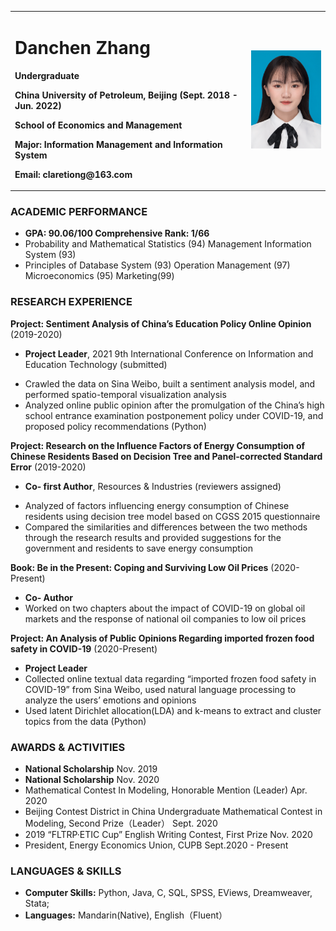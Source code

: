 <table border="0">
  <tr>
    <td width="75%">
      <h1>Danchen Zhang</h1>
      <p><b>Undergraduate</b></p>
      <p><b>China University of Petroleum, Beijing (Sept. 2018 - Jun. 2022)</b></p>
      <p><b>School of Economics and Management</b></p>
      <p><b>Major: Information Management and Information System</b></p>
      <p><b>Email: claretiong@163.com</b></p>
    </td>
    <td width="25%">
      <img src="/zhengjianzhao.jpg" width="100%">     
    </td>
  </tr>
</table>

### ACADEMIC PERFORMANCE
* **GPA: 90.06/100   Comprehensive Rank: 1/66**
* Probability and Mathematical Statistics (94)  Management Information System (93) 
* Principles of Database System (93)  Operation Management (97)  Microeconomics (95)  Marketing(99)
  
### RESEARCH EXPERIENCE  
**Project: Sentiment Analysis of China’s Education Policy Online Opinion**  (2019-2020)
* **Project Leader**, 2021 9th International Conference on Information and Education Technology (submitted)
- Crawled the data on Sina Weibo, built a sentiment analysis model, and performed spatio-temporal visualization analysis
- Analyzed online public opinion after the promulgation of the China’s high school entrance examination postponement policy under COVID-19, and proposed policy recommendations (Python)

**Project: Research on the Influence Factors of Energy Consumption of Chinese Residents Based on Decision Tree and Panel-corrected Standard Error**  (2019-2020)         
* **Co- first Author**, Resources & Industries (reviewers assigned)
- Analyzed of factors influencing energy consumption of Chinese residents using decision tree model based on CGSS 2015 questionnaire
- Compared the similarities and differences between the two methods through the research results and provided suggestions for the government and residents to save energy consumption

**Book: Be in the Present: Coping and Surviving Low Oil Prices**  (2020-Present)
* **Co- Author**
* Worked on two chapters about the impact of COVID-19 on global oil markets and the response of national oil companies to low oil prices

**Project: An Analysis of Public Opinions Regarding imported frozen food safety in COVID-19**  (2020-Present)
- **Project Leader**
- Collected online textual data regarding “imported frozen food safety in COVID-19” from Sina Weibo, used natural language processing to analyze the users’ emotions and opinions
- Used latent Dirichlet allocation(LDA) and k-means to extract and cluster topics from the data (Python)

### AWARDS & ACTIVITIES
* **National Scholarship**   Nov. 2019
* **National Scholarship**   Nov. 2020
* Mathematical Contest In Modeling, Honorable Mention (Leader)   Apr. 2020
* Beijing Contest District in China Undergraduate Mathematical Contest in Modeling, Second Prize（Leader）   Sept. 2020
* 2019 “FLTRP·ETIC Cup” English Writing Contest, First Prize    Nov. 2020
* President, Energy Economics Union, CUPB   Sept.2020 - Present

### LANGUAGES & SKILLS
* **Computer Skills:** Python, Java, C, SQL, SPSS, EViews, Dreamweaver, Stata;
* **Languages:** Mandarin(Native), English（Fluent）

